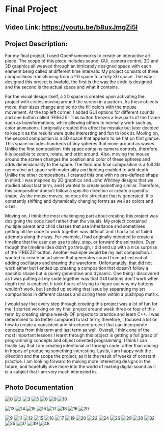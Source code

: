 # Final Project

## Video Link: https://youtu.be/b8uxJmgZi5I



## Project Description:

For my final project, I used OpenFrameworks to create an interactive art piece. The scope of this piece includes sound, GUI, camera control, 2D and 3D graphics all weaved through an intricately designed space with each element being called at different time intervals. My project consists of three compositions transitioning from a 2D space to a fully 3D space. The way I designed this project is twofold, the first is the way the code is designed and the second is the actual space and what it contains.

For the visual design itself, a 2D space is created upon activating the project with circles moving around the screen in a pattern. As these objects move, their sizes change and so do the fill colors with the mouse movement. At the top left corner, I added GUI options for different sounds and one button called ‘FREEZE.’ This button freezes a few parts of the frame such as transformations, while allowing others to normally work such as, color animations. I originally created this effect by mistake but later decided to keep it as the results were quite interesting and fun to look at. Moving on, the second composition is a 3D space that appears to be flat on first glance. This space includes hundreds of tiny spheres that move around as waves. Unlike the first composition, this space contains camera controls, therefore, it is possible to zoom, rotate, and orbit around. Also, moving the mouse around the screen changes the position and color of these spheres and adds dimensionality to the space. The third and final composition is a full 3D generative art space with materiality and lighting enabled to add depth. Unlike the other compositions, I created this one with no pre-defined shape in mind. I was inspired by 2D graphics and John Whitney designs that we studied about last term, and I wanted to create something similar. Therefore, this composition doesn’t follow a specific direction or create a specific shape. As the mouse moves, so does the structure that is generated. It is constantly shifting and dynamically changing forms as well as colors and sizes.

Moving on, I think the most challenging part about creating this project was designing the code itself rather than the visuals. My project contained multiple parent and child classes that use inheritance and sometimes getting all the code to work together was difficult and I had a lot of failed attempts along the way. For example, I had originally intended to create a timeline that the user can use to play, stop, or forward the animation. Even though the timeline idea didn’t go through, I did end up with a nice surprise of the ‘FREEZE’ button. Another example would be my last composition. I wanted to create an art piece that generates sound from art instead of adding oscillators and drawing the waveform. Unfortunately, that did not work either but I ended up creating a composition that doesn’t follow a specific shape but is purely generative and dynamic. One thing I discovered as I was putting all my code together was that GUI buttons don’t work when depth test is enabled. It took hours of trying to figure out why my buttons wouldn’t work, but I ended up solving that issue by separating my art compositions in different classes and calling them within a push/pop matrix.

I would say that every step through creating this project was a lot of fun for me. I started working on my final project around week three or four of this term by creating simple weekly OF projects to practice and learn C++. I was determined to do better compared to last term; therefore, I focused a lot on how to create a consistent and structured project that can incorporate concepts from this term and last term as well. Overall, I think one of the most important lessons I learnt through this project is getting a full grasp of programming concepts and object oriented programming. I think I can finally say that I am creating intentional art through code rather than coding in hopes of producing something interesting. Lastly, I am happy with the direction and the scope the project, as it is the result of weeks of constant practice. I am looking forward to making more interesting designs in the future, and hopefully dive more into the world of making digital sound as it is a subject that I am very much interested in. 



## Photo Documentation

![0](https://user-images.githubusercontent.com/92052904/159022392-3cd77fbb-7cee-426e-bade-cd0583164a10.png)
![2](https://user-images.githubusercontent.com/92052904/159022399-b3600c6f-bfff-496b-8391-6001f20b141a.png)
![3](https://user-images.githubusercontent.com/92052904/159022401-ea7bf389-3f53-4c0b-8d66-c5790d83d906.png)
![5](https://user-images.githubusercontent.com/92052904/159022403-94c1c0c9-2ec1-4145-bbd1-c640c24bed86.png)
![6](https://user-images.githubusercontent.com/92052904/159022405-b7224b33-8559-4c6a-97d9-5aa4e59731f3.png)
![9](https://user-images.githubusercontent.com/92052904/159022407-a6bb491d-9aad-4db1-aed8-d53872714fca.png)
![10](https://user-images.githubusercontent.com/92052904/159022408-00382f00-b3d3-45c3-8c42-7c87cbe19628.png)

![13](https://user-images.githubusercontent.com/92052904/159022676-dbce9d44-498e-4c29-b94d-20eb27f39549.png)
![14](https://user-images.githubusercontent.com/92052904/159022680-2663c498-31be-404e-915c-acc8fa4bef65.png)
![15](https://user-images.githubusercontent.com/92052904/159022682-1b028bef-b95a-4fdc-85f1-62fe1d5e660f.png)
![16](https://user-images.githubusercontent.com/92052904/159022685-1fc40a9c-96a4-4925-ba23-9bd9026e1e91.png)
![17](https://user-images.githubusercontent.com/92052904/159022689-e409e049-db13-4044-82e1-88b1359c4fc8.png)
![18](https://user-images.githubusercontent.com/92052904/159022691-6a9a87e0-cf05-489c-9fd1-986679d857f6.png)
![19](https://user-images.githubusercontent.com/92052904/159022693-3839ca03-26b5-4e95-9c76-c179a1e28ff1.png)
![20](https://user-images.githubusercontent.com/92052904/159022694-2f33d0f9-0d0c-4aa3-9205-8d19310ad5cb.png)



![9](https://user-images.githubusercontent.com/92052904/159021640-5a386426-790b-4eb8-9c8b-20eace49e436.png)
![11](https://user-images.githubusercontent.com/92052904/159021643-ba62310b-7db6-4faa-adcf-b7a08fedce34.png)
![12](https://user-images.githubusercontent.com/92052904/159021648-c57ac04f-9d94-4c8d-9492-760e25e7436a.png)
![15](https://user-images.githubusercontent.com/92052904/159021650-5208b1b5-d2f7-4042-b776-478440c11c6b.png)
![16](https://user-images.githubusercontent.com/92052904/159021655-d3a3fa9b-e81e-4c3b-96fa-f45c9d3a3f63.png)
![17](https://user-images.githubusercontent.com/92052904/159021659-e30b2a54-5c35-4aba-b3fd-51b71c17952b.png)
![19](https://user-images.githubusercontent.com/92052904/159021661-dd7199b5-66df-4784-80b5-b6ced8b3f8f2.png)
![20](https://user-images.githubusercontent.com/92052904/159021662-cc4c36a6-cae9-40bb-ae6d-9b0a9aef5071.png)
![22](https://user-images.githubusercontent.com/92052904/159021665-1f3f6799-14ac-48a1-ac40-eb8285c446a8.png)
![24](https://user-images.githubusercontent.com/92052904/159021668-e13cf2df-4c92-437f-9829-8aaa4df1e00e.png)
![26](https://user-images.githubusercontent.com/92052904/159021671-6d11f0ed-ac3a-4b76-b64e-1ca190750558.png)
![28](https://user-images.githubusercontent.com/92052904/159021674-0fe6fb23-f06a-435e-b003-fd6e3163cc63.png)
![30](https://user-images.githubusercontent.com/92052904/159021677-fc85007f-be03-49fd-adb7-353cfbfee555.png)
![32](https://user-images.githubusercontent.com/92052904/159021680-1e957edc-01f1-4eaf-ba16-521520f428a5.png)
![35](https://user-images.githubusercontent.com/92052904/159021682-83d33f07-0a21-4a3b-b717-7f3f4e519a6f.png)
![37](https://user-images.githubusercontent.com/92052904/159021684-68aac4e6-511c-480c-b62d-93c15c9ee791.png)
![39](https://user-images.githubusercontent.com/92052904/159021685-dbc74a92-49b7-45a5-b7a5-3d33a3dde3d0.png)
![48](https://user-images.githubusercontent.com/92052904/159021687-eb3b1e12-bc3a-4098-b9a5-a3ae8244142a.png)
